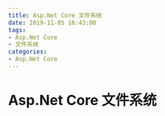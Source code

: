 ```yaml
---
title: Asp.Net Core 文件系统
date: 2019-11-05 16:43:00
tags:
- Asp.Net Core
- 文件系统
categories:
- Asp.Net Core
---
```


# Asp.Net Core 文件系统
